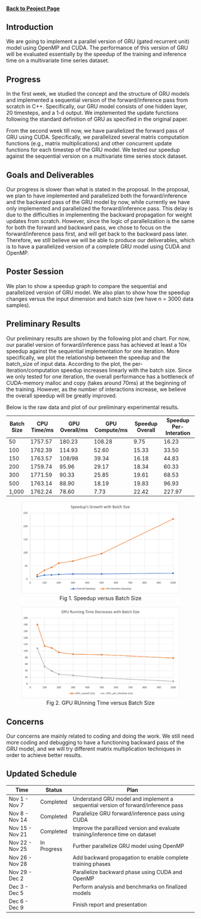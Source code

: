 #### [Back to Peoject Page](../index.md)

## Introduction

We are going to implement a parallel version of GRU (gated recurrent unit) model using OpenMP and CUDA. The performance of this version of GRU will be evaluated essentially by the speedup of the training and inference time on a multivariate time series dataset.

## Progress

In the first week, we studied the concept and the structure of GRU models and implemented a sequential version of the forward/inference pass from scratch in C++. Specifically, our GRU model consists of one hidden layer, 20 timesteps, and a 1-d output. We implemented the update functions following the standard definition of GRU as specified in the original paper.

From the second week till now, we have parallelized the forward pass of GRU using CUDA. Specifically, we parallelized several matrix computation functions (e.g., matrix multiplications) and other concurrent update functions for each timestep of the GRU model. We tested our speedup against the sequential version on a multivariate time series stock dataset. 

## Goals and Deliverables

Our progress is slower than what is stated in the proposal. In the proposal, we plan to have implemented and parallelized both the forward/inference and the backward pass of the GRU model by now, while currently we have only implemented and parallelized the forward/inference pass. This delay is due to the difficulties in implementing the backward propagation for weight updates from scratch. However, since the logic of parallelization is the same for both the forward and backward pass, we chose to focus on the forward/inference pass first, and will get back to the backward pass later. Therefore, we still believe we will be able to produce our deliverables, which is to have a parallelized version of a complete GRU model using CUDA and OpenMP. 

## Poster Session

We plan to show a speedup graph to compare the sequential and parallelized version of GRU model. We also plan to show how the speedup changes versus the input dimension and batch size (we have n = 3000 data samples). 

## Preliminary Results

Our preliminary results are shown by the following plot and chart. For now, our parallel version of forward/inference pass has achieved at least a 10x speedup against the sequential implementation for one iteration. More specifically, we plot the relationship between the speedup and the batch_size of input data. According to the plot, the per-iteration/computation speedup increases linearly with the batch size. Since we only tested for one iteration, the overall performance has a bottleneck of CUDA-memory malloc and copy (takes around 70ms) at the beginning of the training. However, as the number of interactions increase, we believe the overall speedup will be greatly improved. 

Below is the raw data and plot of our preliminary experimental results. 

| Batch Size | CPU Time/ms | GPU Overall/ms | GPU Compute/ms | Speedup Overall | Speedup Per-Interation |
| ---------- | ----------- | -------------- | -------------- | --------------- | ---------------------- |
| 50         | 1757.57     | 180.23         | 108.28         | 9.75            | 16.23                  |
| 100        | 1762.39     | 114.93         | 52.60          | 15.33           | 33.50                  |
| 150        | 1763.57     | 108/98         | 39.34          | 16.18           | 44.83                  |
| 200        | 1759.74     | 95.96          | 29.17          | 18.34           | 60.33                  |
| 300        | 1771.59     | 90.33          | 25.85          | 19.61           | 68.53                  |
| 500        | 1763.14     | 88.90          | 18.19          | 19.83           | 96.93                  |
| 1,000      | 1762.24     | 78.60          | 7.73           | 22.42           | 227.97                 |

<center><figure><img src="../pics/pre_res1.png" alt="preliminary_result1"><figcaption>Fig 1. Speedup versus Batch Size</figcaption></figure></center>

<center><figure><img src="../pics/pre_res2.png" alt="preliminary_result2"><figcaption>Fig 2. GPU RUnning Time versus Batch Size</figcaption></figure></center>

## Concerns

Our concerns are mainly related to coding and doing the work. We still need more coding and debugging to have a functioning backward pass of the GRU model, and we will try different matrix multiplication techniques in order to achieve better results.

## Updated Schedule

| Time            | Status      | Plan                                                         |
| --------------- | ----------- | ------------------------------------------------------------ |
| Nov 1 - Nov 7   | Completed   | Understand GRU model and implement a sequential version of forward/inference pass |
| Nov 8 - Nov 14  | Completed   | Parallelize GRU forward/inference pass using CUDA            |
| Nov 15 - Nov 21 | Completed   | Improve the parallized version and evaluate training/inference time on dataset |
| Nov 22 - Nov 25 | In Progress | Further parallelize GRU model using OpenMP                   |
| Nov 26 - Nov 28 |             | Add backward propagation to enable complete training phases  |
| Nov 29 - Dec 2  |             | Parallelize backward phase using CUDA and OpenMP             |
| Dec 3 - Dec 5   |             | Perform analysis and benchmarks on finalized models          |
| Dec 6 - Dec 9   |             | Finish report and presentation                               |

